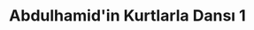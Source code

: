 ---
order: 2
title:  "Abdulhamid'in Kurtlarla Dansı 1"
img: "/assets/images/slides/2.jpg"
mobile-img: "/assets/images/slides/2m.jpg"
href: "#"
target: "" # _blank
---